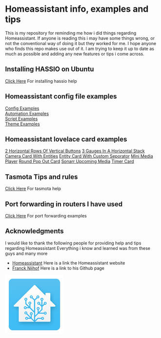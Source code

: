 # Homeassistant info, examples and tips

This is my repository for reminding me how i did things regarding Homeassistant.
If anyone is reading this i may have some things wrong, or not the conventional way of doing it but they worked for me.
I hope anyone who finds this repo makes use out of it.
I am trying to keep it up to date as much as possible and adding any new features or tips i come across.

## Installing HASSIO on Ubuntu
[Click Here](hassio_ubuntu_install_instructions.md) For installing hassio help

## Homeassistant config file examples
[Config Examples](hass_config_file_examples/config.yaml)  
[Automation Examples](hass_config_file_examples/automation.yaml)  
[Script Examples](hass_config_file_examples/script.yaml)  
[Theme Examples](hass_config_file_examples/themes.yaml)  

## Homeassistant lovelace card examples
[2 Horizontal Rows Of Vertical Buttons](lovelace_card_examples/2_horizontal_rows_of_vertical_buttons.yaml)
[3 Gauges In A Horizontal Stack](lovelace_card_examples/3_gauges_in_a_horizontal_stack.yaml)
[Camera Card With Entities](lovelace_card_examples/camera_card_with_entities.yaml)
[Entity Card With Custom Seporator](lovelace_card_examples/entity_card_with_custom_seporator.yaml)
[Mini Media Player](lovelace_card_examples/mini_media_player.yaml)
[Round Pop Out Card](lovelace_card_examples/round_pop_out_card.yaml)
[Sonarr Upcoming Media](lovelace_card_examples/sonarr_upcoming_media.yaml)
[Timer Card](lovelace_card_examples/timer_card.yaml)

## Tasmota Tips and rules
[Click Here](tasmota_info_and_help.md) For tasmota help

## Port forwarding in routers I have used
[Click Here](port_forwarding_in_routers/) For port forwarding examples


## Acknowledgments
I would like to thank the following people for providing help and tips regarding Homeassistant
Everything i know and learned was from these guys and many more

* [Homeassistant](https://www.home-assistant.io/) Here is a link the Homeassistant website
* [Franck Nijhof](https://github.com/frenck) Here is a link to his Github page

![](images/hass_icon_small.png)
